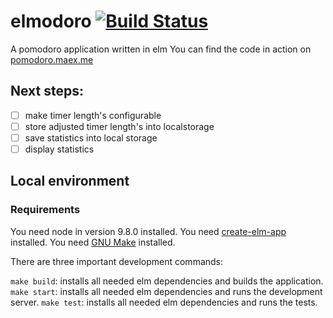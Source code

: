 # elmodoro [![Build Status](https://travis-ci.org/mstruebing/elmodoro.svg?branch=master)](https://travis-ci.org/mstruebing/elmodoro)

A pomodoro application written in elm
You can find the code in action on [pomodoro.maex.me](http://pomodoro.maex.me)

## Next steps:
- [ ] make timer length's configurable
- [ ] store adjusted timer length's into localstorage
- [ ] save statistics into local storage
- [ ] display statistics

## Local environment

### Requirements
You need node in version 9.8.0 installed.
You need [create-elm-app](https://github.com/halfzebra/create-elm-app) installed.
You need [GNU Make](https://www.gnu.org/software/make/) installed.

There are three important development commands:

`make build`: installs all needed elm dependencies and builds the application.
`make start`: installs all needed elm dependencies and runs the development server.
`make test`: installs all needed elm dependencies and runs the tests.
